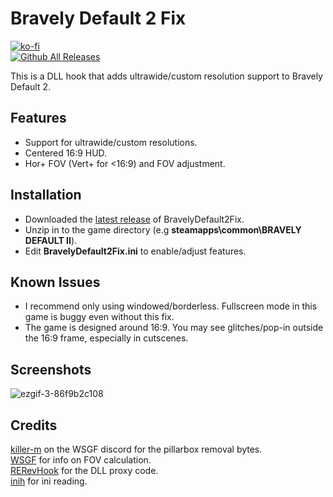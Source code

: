 # Bravely Default 2 Fix
[![ko-fi](https://ko-fi.com/img/githubbutton_sm.svg)](https://ko-fi.com/W7W01UAI9)</br>
[![Github All Releases](https://img.shields.io/github/downloads/Lyall/BravelyDefault2Fix/total.svg)](https://github.com/Lyall/BravelyDefault2Fix/releases)

This is a DLL hook that adds ultrawide/custom resolution support to Bravely Default 2.<br />

## Features
- Support for ultrawide/custom resolutions.
- Centered 16:9 HUD.
- Hor+ FOV (Vert+ for <16:9) and FOV adjustment.

## Installation
- Downloaded the [latest release](https://github.com/Lyall/BravelyDefault2Fix/releases) of BravelyDefault2Fix.
- Unzip in to the game directory (e.g **steamapps\common\BRAVELY DEFAULT II**).
- Edit **BravelyDefault2Fix.ini** to enable/adjust features.

## Known Issues
- I recommend only using windowed/borderless. Fullscreen mode in this game is buggy even without this fix. 
- The game is designed around 16:9. You may see glitches/pop-in outside the 16:9 frame, especially in cutscenes.

## Screenshots
![ezgif-3-86f9b2c108](https://user-images.githubusercontent.com/695941/176579058-d008aba0-3aad-4729-80d0-f8346fb4a5a4.gif)

## Credits
[killer-m]() on the WSGF discord for the pillarbox removal bytes. <br />
[WSGF](https://www.wsgf.org/article/common-hex-values) for info on FOV calculation.<br />
[RERevHook](https://www.nexusmods.com/residentevilrevelations/mods/26) for the DLL proxy code.<br />
[inih](https://github.com/jtilly/inih) for ini reading.


